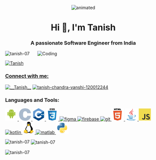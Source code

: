 <p align="center">
  <img src="https://media.giphy.com/media/v1.Y2lkPTc5MGI3NjExZGRkOWw0Zzc0eXZlcHVlMzlmYzRmOXN0MXM1eTd0azRtcWRkdGRrNiZlcD12MV9pbnRlcm5hbF9naWZfYnlfaWQmY3Q9Zw/CuuSHzuc0O166MRfjt/giphy.gif" alt="animated" />
</p>


<h1 align="center">Hi 👋, I'm Tanish</h1>
<h3 align="center">A passionate Software Engineer from India</h3>
<img align="right" alt="Coding" width="400" src="https://media.giphy.com/media/v1.Y2lkPTc5MGI3NjExMmdya3VxMnJqajZ5N2d0MzBoajFjdHJoNGd1bmNwZzR1NHR6bWw0dCZlcD12MV9pbnRlcm5hbF9naWZfYnlfaWQmY3Q9Zw/10mzF0YmVmZNuw/giphy.gif">


<p align="left"> <img src="https://komarev.com/ghpvc/?username=tanish-07&label=Profile%20views&color=0e75b6&style=flat" alt="tanish-07" /> </p>

<p align="left"> <a href="https://twitter.com/__tanish__" target="blank"><img src="https://img.shields.io/twitter/follow/__tanish__?logo=twitter&style=for-the-badge" alt="Tanish"  </p>


<h3 align="left">Connect with me:</h3>
<p align="left">
<a href="https://twitter.com/__Tanish__" target="blank"><img align="center" src="https://raw.githubusercontent.com/rahuldkjain/github-profile-readme-generator/master/src/images/icons/Social/twitter.svg" alt="__Tanish__" height="30" width="40" /></a>
<a href="https://www.linkedin.com/in/tanish-chandra-vanshi-120012244/" target="blank"><img align="center" src="https://raw.githubusercontent.com/rahuldkjain/github-profile-readme-generator/master/src/images/icons/Social/linked-in-alt.svg" alt="tanish-chandra-vanshi-120012244" height="30" width="40" /></a>
</p>

<h3 align="left">Languages and Tools:</h3>
<p align="left"> <a href="https://developer.android.com" target="_blank" rel="noreferrer"> <img src="https://raw.githubusercontent.com/devicons/devicon/master/icons/android/android-original-wordmark.svg" alt="android" width="40" height="40"/> </a> <a href="https://www.cprogramming.com/" target="_blank" rel="noreferrer"> <img src="https://raw.githubusercontent.com/devicons/devicon/master/icons/c/c-original.svg" alt="c" width="40" height="40"/> </a> <a href="https://www.w3schools.com/cpp/" target="_blank" rel="noreferrer"> <img src="https://raw.githubusercontent.com/devicons/devicon/master/icons/cplusplus/cplusplus-original.svg" alt="cplusplus" width="40" height="40"/> </a> <a href="https://www.w3schools.com/css/" target="_blank" rel="noreferrer"> <img src="https://raw.githubusercontent.com/devicons/devicon/master/icons/css3/css3-original-wordmark.svg" alt="css3" width="40" height="40"/> </a> <a href="https://www.figma.com/" target="_blank" rel="noreferrer"> <img src="https://www.vectorlogo.zone/logos/figma/figma-icon.svg" alt="figma" width="40" height="40"/> </a> <a href="https://firebase.google.com/" target="_blank" rel="noreferrer"> <img src="https://www.vectorlogo.zone/logos/firebase/firebase-icon.svg" alt="firebase" width="40" height="40"/> </a> <a href="https://git-scm.com/" target="_blank" rel="noreferrer"> <img src="https://www.vectorlogo.zone/logos/git-scm/git-scm-icon.svg" alt="git" width="40" height="40"/> </a> <a href="https://www.w3.org/html/" target="_blank" rel="noreferrer"> <img src="https://raw.githubusercontent.com/devicons/devicon/master/icons/html5/html5-original-wordmark.svg" alt="html5" width="40" height="40"/> </a> <a href="https://www.java.com" target="_blank" rel="noreferrer"> <img src="https://raw.githubusercontent.com/devicons/devicon/master/icons/java/java-original.svg" alt="java" width="40" height="40"/> </a> <a href="https://developer.mozilla.org/en-US/docs/Web/JavaScript" target="_blank" rel="noreferrer"> <img src="https://raw.githubusercontent.com/devicons/devicon/master/icons/javascript/javascript-original.svg" alt="javascript" width="40" height="40"/> </a> <a href="https://kotlinlang.org" target="_blank" rel="noreferrer"> <img src="https://www.vectorlogo.zone/logos/kotlinlang/kotlinlang-icon.svg" alt="kotlin" width="40" height="40"/> </a> <a href="https://www.linux.org/" target="_blank" rel="noreferrer"> <img src="https://raw.githubusercontent.com/devicons/devicon/master/icons/linux/linux-original.svg" alt="linux" width="40" height="40"/> </a> <a href="https://www.mathworks.com/" target="_blank" rel="noreferrer"> <img src="https://upload.wikimedia.org/wikipedia/commons/2/21/Matlab_Logo.png" alt="matlab" width="40" height="40"/> </a> <a href="https://www.python.org" target="_blank" rel="noreferrer"> <img src="https://raw.githubusercontent.com/devicons/devicon/master/icons/python/python-original.svg" alt="python" width="40" height="40"/> </a> </p>


<p><img align="left" src="https://github-readme-stats.vercel.app/api/top-langs?username=tanish-07&show_icons=true&locale=en&layout=compact&theme=tokyonight" alt="tanish-07" /></p>

<p>&nbsp;<img align="center" src="https://github-readme-stats.vercel.app/api?username=tanish-07&show_icons=true&locale=en&theme=tokyonight" alt="tanish-07" /></p>

<p><img align="center" src="https://github-readme-streak-stats.herokuapp.com/?user=tanish-07&&theme=tokyonight" alt="tanish-07" /></p>
